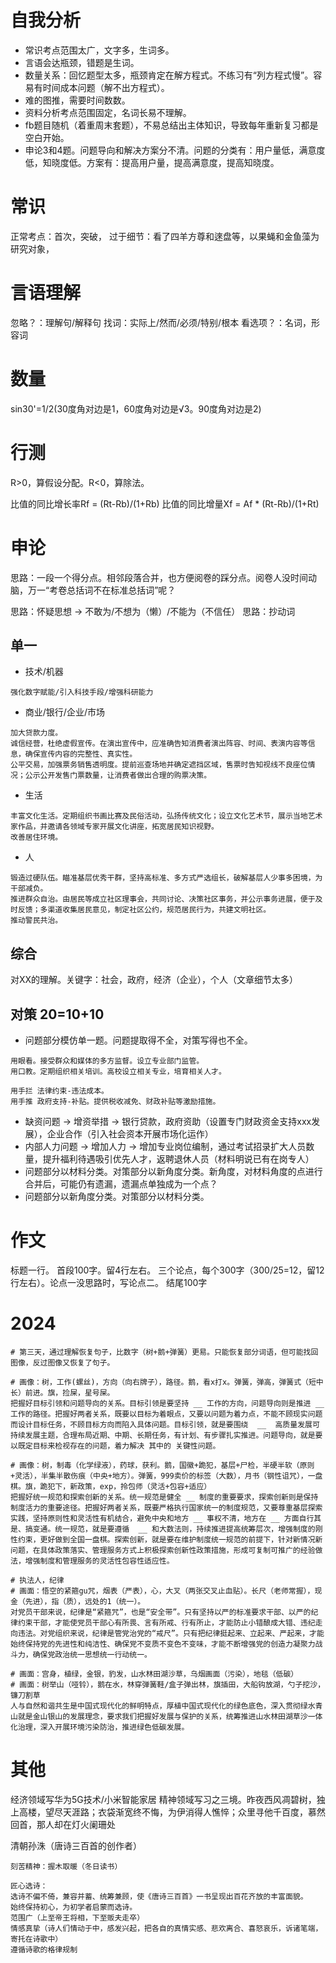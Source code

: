 # 自我分析
- 常识考点范围太广，文字多，生词多。
- 言语会达瓶颈，错题是生词。
- 数量关系：回忆题型太多，瓶颈肯定在解方程式。不练习有“列方程式慢”。容易有时间成本问题（解不出方程式）。
- 难的图推，需要时间数数。
- 资料分析考点范围固定，名词长易不理解。
- fb题目随机（着重周末套题），不易总结出主体知识，导致每年重新复习都是空白开始。
- 申论3和4题。问题导向和解决方案分不清。问题的分类有：用户量低，满意度低，知晓度低。方案有：提高用户量，提高满意度，提高知晓度。

# 常识
正常考点：首次，突破，
过于细节：看了四羊方尊和逨盘等，以果蝇和金鱼藻为研究对象，

# 言语理解
忽略？：理解句/解释句
找词：实际上/然而/必须/特别/根本
看选项？：名词，形容词

# 数量
sin30'=1/2(30度角对边是1，60度角对边是√3。90度角对边是2)

# 行测
R>0，算假设分配。R<0，算除法。

比值的同比增长率Rf = (Rt-Rb)/(1+Rb)
比值的同比增量Xf = Af * (Rt-Rb)/(1+Rt)

# 申论
思路：一段一个得分点。相邻段落合并，也方便阅卷的踩分点。阅卷人没时间动脑，万一“考卷总括词不在标准总括词”呢？

思路：怀疑思想 -> 不敢为/不想为（懒）/不能为（不信任）
思路：抄动词
## 单一
- 技术/机器
```
强化数字赋能/引入科技手段/增强科研能力
```
- 商业/银行/企业/市场
```
加大贷款力度。
诚信经营，杜绝虚假宣传。在演出宣传中，应准确告知消费者演出阵容、时间、表演内容等信息，确保宣传内容的完整性、真实性。
公平交易，加强票务销售透明度。提前巡查场地并确定遮挡区域，售票时告知视线不良座位情况；公示公开发售门票数量，让消费者做出合理的购票决策。
```
- 生活
```
丰富文化生活。定期组织书画比赛及民俗活动，弘扬传统文化；设立文化艺术节，展示当地艺术家作品，并邀请各领域专家开展文化讲座，拓宽居民知识视野。
改善居住环境。
```
- 人
```
锻造过硬队伍。瞄准基层优秀干群，坚持高标准、多方式严选组长，破解基层人少事多困境，为干部减负。
推进群众自治。由居民等成立社区理事会，共同讨论、决策社区事务，并公示事务进展，便于及时反馈；多渠道收集居民意见，制定社区公约，规范居民行为，共建文明社区。
推动警民共治。
```


## 综合
对XX的理解。关键字：社会，政府，经济（企业），个人（文章细节太多）
## 对策 20=10+10
- 问题部分模仿单一题。问题提取得不全，对策写得也不全。
```
用眼看。接受群众和媒体的多方监督。设立专业部门监管。
用口教。定期组织相关培训。高校设立相关专业，培育相关人才。

用手拦 法律约束-违法成本。
用手推 政府支持-补贴。提供税收减免、财政补贴等激励措施。
```
- 缺资问题 -> 增资举措 -> 银行贷款，政府资助（设置专门财政资金支持xxx发展），企业合作（引入社会资本开展市场化运作）
- 内部人力问题 -> 增加人力 -> 增加专业岗位编制，通过考试招录扩大人员数量，提升福利待遇吸引优先人才，返聘退休人员（材料明说已有在岗专人）
- 问题部分以材料分类。对策部分以新角度分类。新角度，对材料角度的点进行合并后，可能仍有遗漏，遗漏点单独成为一个点？
- 问题部分以新角度分类。对策部分以材料分类。

# 作文
标题一行。
首段100字。留4行左右。
三个论点，每个300字（300/25=12，留12行左右）。论点一没思路时，写论点二。
结尾100字
# 2024
```
# 第三天，通过理解恢复句子，比数字（树+鹅+弹簧）更易。只能恢复部分词语，但可能找回图像，反过图像又恢复了句子。

# 画像：树，工作(螺丝)，方向（向右牌子），路径。鹅，看x打x。弹簧，弹高，弹簧式（短中长）前进。旗，捡屎，星号屎。
把握好目标引领和问题导向的关系。目标引领是要坚持 __ 工作的方向，问题导向则是推进 __ 工作的路径。把握好两者关系，既要以目标为着眼点，又要以问题为着力点，不能不顾现实问题而设计目标任务，不顾目标方向而陷入具体问题。目标引领，就是要围绕  __  高质量发展可持续发展主题，合理布局近期、中期、长期任务，有计划、有步骤扎实推进。问题导向，就是要以既定目标来检视存在的问题，着力解决 其中的 关键性问题。

# 画像：树，制毒（化学绿液），药球，获利。鹅，国徽+跪犯，基层+尸检，半硬半软（原则+灵活），半集半散伤痕（中央+地方）。弹簧，999卖价的标签（大数），月书（钢性诅咒），一盘棋。旗，跪犯下，新政策，exp，拎包师（灵活+包容+适应）
把握好统一规范和探索创新的关系。统一规范是健全 __ 制度的重要要求，探索创新则是保持制度活力的重要途径。把握好两者关系，既要严格执行国家统一的制度规范，又要尊重基层探索实践，坚持原则性和灵活性有机结合，避免中央和地方 __ 事权不清，地方在 __ 方面自行其是、搞变通。统一规范，就是要遵循  __ 和大数法则，持续推进提高统筹层次，增强制度的刚性约束，更好做到全国一盘棋。探索创新，就是要在维护制度统一规范的前提下，针对新情况新问题，在具体政策落实、管理服务方式上积极探索创新性政策措施，形成可复制可推广的经验做法，增强制度和管理服务的灵活性包容性适应性。

# 执法人，纪律
# 画面：悟空的紧箍gu咒，烟表（严表），心，大叉（两张交叉止血贴）。长尺（老师常握），现金（先进），指（质），远处的1（统一）。
对党员干部来说，纪律是“紧箍咒”，也是“安全带”。只有坚持以严的标准要求干部、以严的纪律约束干部，才能使党员干部心有所畏、言有所戒、行有所止，才能防止小错酿成大错、违纪走向违法。对党组织来说，纪律是管党治党的“戒尺”。只有把纪律挺起来、立起来、严起来，才能始终保持党的先进性和纯洁性、确保党不变质不变色不变味，才能不断增强党的创造力凝聚力战斗力，确保党政治统一思想统一行动统一。

# 画面：宫身，植绿，金银，豹发，山水林田湖沙草，乌烟画面（污染），地毯（低碳）
# 画面：树举山（哑铃），鹅在水，林穿弹簧鞋/盒子弹出林，旗插田，大船钩放湖，勺子挖沙，镰刀割草
人与自然和谐共生是中国式现代化的鲜明特点，厚植中国式现代化的绿色底色，深入贯彻绿水青山就是金山银山的发展理念，要求我们把握好发展与保护的关系，统筹推进山水林田湖草沙一体化治理，深入开展环境污染防治，推进绿色低碳发展。
```
# 其他
经济领域写华为5G技术/小米智能家居
精神领域写习之三境。昨夜西风凋碧树，独上高楼，望尽天涯路；衣袋渐宽终不悔，为伊消得人憔悴；众里寻他千百度，慕然回首，那人却在灯火阑珊处

清朝孙洙（唐诗三百首的创作者）
```
刻苦精神：握木取暖（冬日读书）

匠心选诗：
选诗不偏不倚，兼容并蓄、统筹兼顾，使《唐诗三百首》一书呈现出百花齐放的丰富面貌。
始终保持初心，为初学者启蒙而选诗。
范围广（上至帝王将相，下至贩夫走卒）
情感真挚（诗人们情动于中，感发兴起，把各自的真情实感、悲欢离合、喜怒哀乐，诉诸笔端，寄托在诗歌中）
遵循诗歌的格律规制
```
